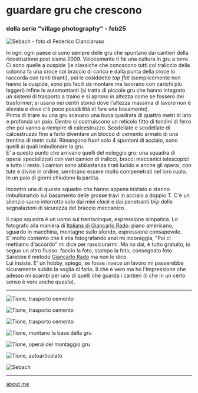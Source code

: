 # guardare gru che crescono
### della serie "village photography" - feb25

![](https://i.postimg.cc/hvjWHj6T/IMG-20250807-WA0013.jpg "Sebach - foto di Federico Cianciaruso")  

In ogni ogni paese ci sono sempre delle gru che spuntano dai cantieri della ricostruzione post sisma 2009. Velocemente ti fai una cultura in gru a torre. Ci sono quelle a cuspide (le classiche che conoscono tutti col traliccio della colonna fa una croce col braccio di carico e dalla punta della croce lo raccorda con tanti tiranti), poi le cosiddette *top flat* (semplicemente non hanno la cuspide, sono più facili da montare ma lavorano con carichi più leggeri) infine le automontanti (si tratta di piccole gru che hanno integrato un sistemi di trasporto a traino e si aprono in altezza come se fossero dei trasformer; si usano nei centri storici dove l'altezza massima di lavoro non è elevata e dove c'è poco possibilità di fare una basamento).   
Prima di tirare su una gru scavano una buca quadrata di quattro metri di lato e profonda un paio. Dentro ci costruiscono un reticolo fitto di tondini di ferro che poi vanno a riempire di calcestruzzo. Scodellate e scodellate di calcestruzzo fino a farlo diventare un blocco di cemento armato di una trentina di metri cubi.  Rimangono fuori solo 4 spuntoni di acciaio, sono quelli ai quali imbullonare la gru.  
E' a questo punto che arrivano quelli del noleggio gru: una squadra di operai specializzati con vari camion di tralicci, bracci meccanici telescopici e tutto il resto. I camion sono abbastanza tirati lucido e anche gli operai, con tute e divise in ordine, sembrano essere molto compenetrati nel loro ruolo. In un paio di giorni chiudono la partita.   
  
Incontro una di queste squadre che hanno appena iniziato e stanno imbullonando sul basamento delle grosse travi in acciaio a doppio T. C'è un silenzio sacro interrotto solo dai miei *clack* e dai penetranti *biip* delle segnalazioni di sicurezza del braccio meccanico .  
  
Il capo squadra è un uomo sui trentacinque, espressione simpatica. Lo fotografo alla maniera di [Italians di Giancarlo Rado](https://flic.kr/s/aHsj2eyctm): piano americano, sguardo in macchina, montagne sullo sfondo, espressione consapevole.  
E' molto contento che li stia fotografando anzi mi incoraggia, "Poi ci mettiamo d'accordo" mi dice per rassicurarmi. Ma no dai, è tutto gratuito, io seguo un altro flusso: faccio la foto, stampo la foto, consegnato foto. Sarebbe il metodo [Giancarlo Rado](https://youtu.be/i10KCTjHu88?feature=shared) ma non lo dico.  
Lui insiste. E' un hobby, spiego, se fosse invece un lavoro mi passerebbe sicuramente subito la voglia di farlo. Il che è vero ma ho l'impressione che adesso mi scambi per uno di quelli che guarda i cantieri (il che in un certo senso è vero anche questo).   

---  

![](https://i.postimg.cc/x8TVYJHg/20240422-165320.jpg "Tione, trasporto cemento")   

![](https://i.postimg.cc/MKCB3Hnx/f47267b7-f9c3-44a1-ab60-df5f721e9efd.jpg "Tione, trasporto cemento")       

![](https://i.postimg.cc/Gt7wpLxR/20240422-165259.jpg "Tione, trasporto cemento") 

![](https://i.postimg.cc/Qx95q1x0/20241209-105938.jpg "Tione, montano la base della gru")     

![](https://i.postimg.cc/h43TxpgX/20241209-105917-1.jpg "Tione, operai del montaggio gru")   

![](https://i.postimg.cc/Rh8tBVG7/20241209-105506.jpg "Tione, autoarticolato")   

![](https://i.postimg.cc/j2F0KTY9/IMG-20250807-WA0007.jpg "Sebach")   

---  
[about me](https://about.me/cacioman)  

